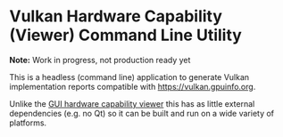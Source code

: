 # Vulkan Hardware Capability (Viewer) Command Line Utility

**Note:** Work in progress, not production ready yet

This is a headless (command line) application to generate Vulkan implementation reports compatible with https://vulkan.gpuinfo.org.

Unlike the [GUI hardware capability viewer](https://github.com/SaschaWillems/VulkanCapsViewer) this has as little external dependencies (e.g. no Qt) so it can be built and run on a wide variety of platforms.